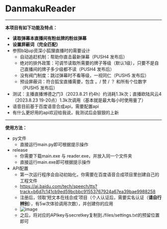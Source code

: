 # DanmakuReader

--------

**本项目有如下功能及特点：**
* **读取弹幕本直播间有粉丝牌的粉丝弹幕**
* **设置屏蔽词（完全匹配）**
* 参照b站up资深小狐狸直播时的需要设计
  * 自动追赶机制：帮助你直击最新弹幕（PUSH4 发布后）
  * 绝对的排外政策：可调节读取所需要的牌子等级（默认1级），只要不是自己直播间的牌子多少级都不读（PUSH4 发布后）
  * 没有阀门制度：跳过弹幕时不看等级，一视同仁（PUSH5 发布后）
  * 预设屏蔽词：符合狐宝直播需要，包含 。/ 赞 / ？ 和所有个位数字（PUSH5 发布后）
* 测试：主播直播博德之门3（2023.8.21 约4h）约消耗1.3k次；直播欧陆风云4（2023.8.23 19-20点）1.3k次调用（基本就是最大每小时使用量了）
* 语音目前基于百度语音合成api，需要配置api
* 有什么更好用的api欢迎给我说，我测试后会狠狠的上新

****
**使用方法：**
* py文件
  * 直接运行main.py即可根据提示操作
* release
  * 你需要下载main.exe 与 reader.exe，并放入同一个文件夹
  * 直接运行main.exe即可根据提示操作
* API配置
  * 第一次运行程序会自动初始化，你需要在百度语音合成项目里创建自己的工程文件
  * https://ai.baidu.com/tech/speech/tts?track=b6d7c141cb9ed59bcbbc91553767924a67ea39bae9988258
  * 注册后，领取‘短文本在线合成’项目（个人认证后，需要实名认证（**请自行辨别**），有5w次体验调用次数），并创建你的应用
  * ![image](https://github.com/MeowDWing/DanmakuReader/assets/67000868/3301f9d0-4e56-4149-ac74-a15543322b9f)
  * 之后，将对应的APIkey与secretkey复制到./files/settings.txt的预留位置即可

